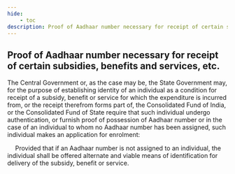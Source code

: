 ```yaml
---
hide:
    - toc
description: Proof of Aadhaar number necessary for receipt of certain subsidies, benefits and services, etc.
---
```


## Proof of Aadhaar number necessary for receipt of certain subsidies, benefits and services, etc.

The Central Government or, as the case may be, the State Government may, for the purpose of establishing identity of an individual as a condition for receipt of a subsidy, benefit or service for which the expenditure is incurred from, or the receipt therefrom forms part of, the Consolidated Fund of India, or the Consolidated Fund of State require that such individual undergo authentication, or furnish proof of possession of Aadhaar number or in the case of an individual to whom no Aadhaar number has been assigned, such individual makes an application for enrolment: </p>&emsp; Provided that if an Aadhaar number is not assigned to an individual, the individual shall be offered alternate and viable means of identification for delivery of the subsidy, benefit or service.
